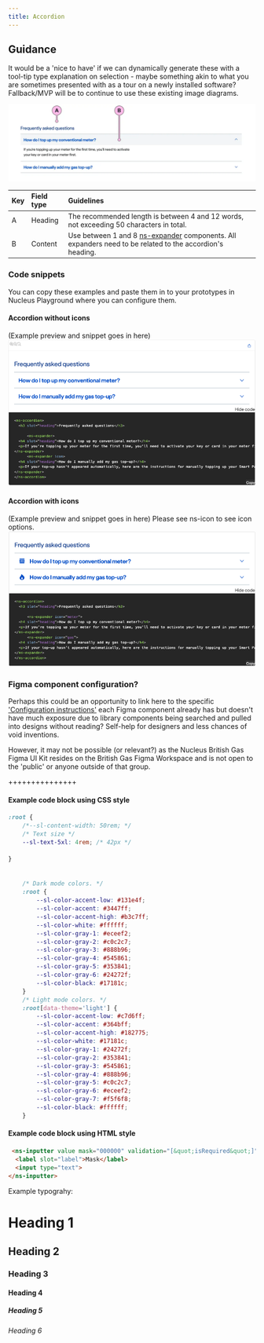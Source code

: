 ```yaml
---
title: Accordion
---
```



## Guidance

It would be a 'nice to have' if we can dynamically generate these with a tool-tip type explanation on selection - maybe something akin to what you are sometimes presented with as a tour on a newly installed software? Fallback/MVP will be to continue to use these existing image diagrams.

  ![components/ns-accordion/images located image](./images/contentguidance-ns-accordion.webp)

| Key | Field type | Guidelines |
| :--- | :--- | :--- |
| A | Heading | The recommended length is between 4 and 12 words, not exceeding 50 characters in total.  |
| B | Content | Use between 1 and 8 [ns-expander](components/ns-expander.md) components. All expanders need to be related to the accordion's heading.|

### Code snippets
You can copy these examples and paste them in to your prototypes in Nucleus Playground where you can configure them.

#### Accordion without icons
(Example preview and snippet goes in here)
  ![components/ns-accordion/images located image](./images/egwithcodesnippetA.png)

#### Accordion with icons
(Example preview and snippet goes in here) Please see ns-icon to see icon options.
  ![components/ns-accordion/images located image](./images/egwithcodesnippet.png)

### Figma component configuration?
Perhaps this could be an opportunity to link here to the specific ['Configuration instructions'](https://www.figma.com/file/HdnAatpIIliZhoj6C77aHx/Nucleus-BritishGas---Components?type=design&node-id=1876%3A35073&mode=design&t=AhbXHdhQS8wMDls0-1) each Figma component already has but doesn't have much exposure due to library components being searched and pulled into designs without reading? Self-help for designers and less chances of void inventions.

However, it may not be possible (or relevant?) as the Nucleus British Gas Figma UI Kit resides on the British Gas Figma Workspace and is not open to the 'public' or anyone outside of that group.


+++++++++++++++

#### Example code block using CSS style
```css
:root {
	/*--sl-content-width: 50rem; */
	/* Text size */
	--sl-text-5xl: 4rem; /* 42px */
	
}


	/* Dark mode colors. */
	:root {
		--sl-color-accent-low: #131e4f;
		--sl-color-accent: #3447ff;
		--sl-color-accent-high: #b3c7ff;
		--sl-color-white: #ffffff;
		--sl-color-gray-1: #eceef2;
		--sl-color-gray-2: #c0c2c7;
		--sl-color-gray-3: #888b96;
		--sl-color-gray-4: #545861;
		--sl-color-gray-5: #353841;
		--sl-color-gray-6: #24272f;
		--sl-color-black: #17181c;
	}
	/* Light mode colors. */
	:root[data-theme='light'] {
		--sl-color-accent-low: #c7d6ff;
		--sl-color-accent: #364bff;
		--sl-color-accent-high: #182775;
		--sl-color-white: #17181c;
		--sl-color-gray-1: #24272f;
		--sl-color-gray-2: #353841;
		--sl-color-gray-3: #545861;
		--sl-color-gray-4: #888b96;
		--sl-color-gray-5: #c0c2c7;
		--sl-color-gray-6: #eceef2;
		--sl-color-gray-7: #f5f6f8;
		--sl-color-black: #ffffff;
	}
```

#### Example code block using HTML style

```html
 <ns-inputter value mask="000000" validation="[&quot;isRequired&quot;]">
  <label slot="label">Mask</label>
  <input type="text">
</ns-inputter>

```

Example typograhy:

# Heading 1
## Heading 2
### Heading 3
#### Heading 4
##### Heading 5
###### Heading 6


